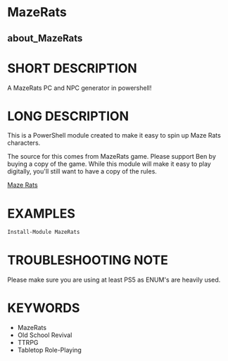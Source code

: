 # MazeRats

## about_MazeRats

# SHORT DESCRIPTION
A MazeRats PC and NPC generator in powershell!

# LONG DESCRIPTION
This is a PowerShell module created to make it easy to spin up Maze Rats
characters.

The source for this comes from MazeRats game.
Please support Ben by buying a copy of the game. While this module will make it
easy to play digitally, you'll still want to have a copy of the rules.

[Maze Rats](https://questingbeast.itch.io/maze-rats)

# EXAMPLES
```powershell
Install-Module MazeRats
```

# TROUBLESHOOTING NOTE
Please make sure you are using at least PS5 as ENUM's are heavily used.

# KEYWORDS

- MazeRats
- Old School Revival
- TTRPG
- Tabletop Role-Playing
